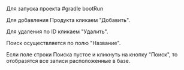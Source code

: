Для запуска проекта #gradle bootRun

Для добавления Продукта кликаем "Добавить".

Для удаления по ID кликаем "Удалить".

Поиск осуществляется по полю "Название".

Если поле строки Поиска пустое и кликнуть на кнопку "Поиск", то отобразятся все записи расположенные в базе.
